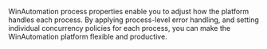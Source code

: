 WinAutomation process properties enable you to adjust how the platform handles each process. By applying process-level error handling, and setting individual concurrency policies for each process, you can make the WinAutomation platform flexible and productive.
